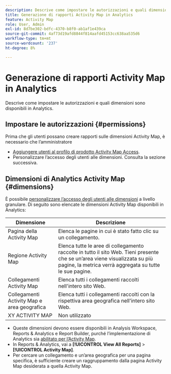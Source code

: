 ```yaml
---
description: Descrive come impostare le autorizzazioni e quali dimensioni sono disponibili in Analytics.
title: Generazione di rapporti Activity Map in Analytics
feature: Activity Map
role: User, Admin
exl-id: 8d7be302-bdfc-4370-b8f0-ab1af1e439ca
source-git-commit: 4af73d19afd8844f814aafd45153cc638aa535d6
workflow-type: tm+mt
source-wordcount: '237'
ht-degree: 8%

---
```


# Generazione di rapporti Activity Map in Analytics

Descrive come impostare le autorizzazioni e quali dimensioni sono disponibili in Analytics.

## Impostare le autorizzazioni {#permissions}

Prima che gli utenti possano creare rapporti sulle dimensioni Activity Map, è necessario che l’amministratore

* [Aggiungere utenti al profilo di prodotto Activity Map Access](/help/analyze/activity-map/activitymap-getting-started/activitymap-enable.md).
* Personalizzare l’accesso degli utenti alle dimensioni. Consulta la sezione successiva.

## Dimensioni di Analytics Activity Map {#dimensions}

È possibile [personalizzare l’accesso degli utenti alle dimensioni](https://experienceleague.adobe.com/docs/analytics/admin/user-product-management/customize-report-access/groups-dimensions.html) a livello granulare. Di seguito sono elencate le dimensioni Activity Map disponibili in Analytics:

| Dimensione | Descrizione |
|---|---|
| Pagina della Activity Map | Elenca le pagine in cui è stato fatto clic su un collegamento. |
| Regione Activity Map | Elenca tutte le aree di collegamento raccolte in tutto il sito Web. Tieni presente che se un’area viene visualizzata su più pagine, la metrica verrà aggregata su tutte le sue pagine. |
| Collegamenti Activity Map | Elenca tutti i collegamenti raccolti nell&#39;intero sito Web. |
| Collegamenti Activity Map e area geografica | Elenca tutti i collegamenti raccolti con la rispettiva area geografica nell&#39;intero sito Web. |
| XY ACTIVITY MAP | Non utilizzato |

* Queste dimensioni devono essere disponibili in Analysis Workspace, Reports &amp; Analytics e Report Builder, purché l’implementazione di Analytics sia [abilitato per l’Activity Map](/help/analyze/activity-map/activitymap-getting-started/activitymap-enable.md).
* In Reports &amp; Analytics, vai a **[!UICONTROL View All Reports]** > **[!UICONTROL Activity Map]**.
* Per cercare un collegamento e un’area geografica per una pagina specifica, è sufficiente creare un raggruppamento dalla pagina Activity Map desiderata a quella Activity Map.

